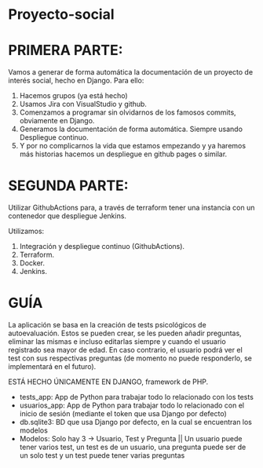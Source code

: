 # Proyecto-social
# PRIMERA PARTE:
Vamos a generar de forma automática la documentación de un proyecto de interés social, hecho en Django. Para ello:

1. Hacemos grupos (ya está hecho)
2. Usamos Jira con VisualStudio y github.
3. Comenzamos a programar sin olvidarnos de los famosos commits, obviamente en Django.
4. Generamos la documentación de forma automática. Siempre usando Despliegue continuo.
5. Y por no complicarnos la vida que estamos empezando y ya haremos más historias hacemos un despliegue en github pages o similar.

# SEGUNDA PARTE:
Utilizar GithubActions para, a través de terraform tener una instancia con un contenedor que despliegue Jenkins.

Utilizamos:

1. Integración y despliegue continuo (GithubActions).
2. Terraform.
3. Docker.
4. Jenkins.



# GUÍA
La aplicación se basa en la creación de tests psicológicos de autoevaluación. 
Estos se pueden crear, se les pueden añadir preguntas, eliminar las mismas e incluso editarlas siempre y cuando el usuario registrado sea mayor de edad. En caso contrario, el usuario podrá ver el test con sus respectivas preguntas (de momento no puede responderlo, se implementará en el futuro).

ESTÁ HECHO ÚNICAMENTE EN DJANGO, framework de PHP.

- tests_app: App de Python para trabajar todo lo relacionado con los tests
- usuarios_app: App de Python para trabajar todo lo relacionado con el inicio de sesión (mediante el token que usa Django por defecto)
- db.sqlite3: BD que usa Django por defecto, en la cual se encuentran los modelos 
- Modelos: Solo hay 3 -> Usuario, Test y Pregunta || Un usuario puede tener varios test, un test es de un usuario, una pregunta puede ser de un solo test y un test puede tener varias preguntas